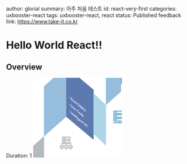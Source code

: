 author: glorial
summary: 아주 처음 테스트
id: react-very-first
categories: uxbooster-react
tags: uxbooster-react, react
status: Published
feedback link: https://www.take-it.co.kr

# Hello World React!!
## Overview
Duration: 1
![test](img/2024-09-03-14-21-18.png)